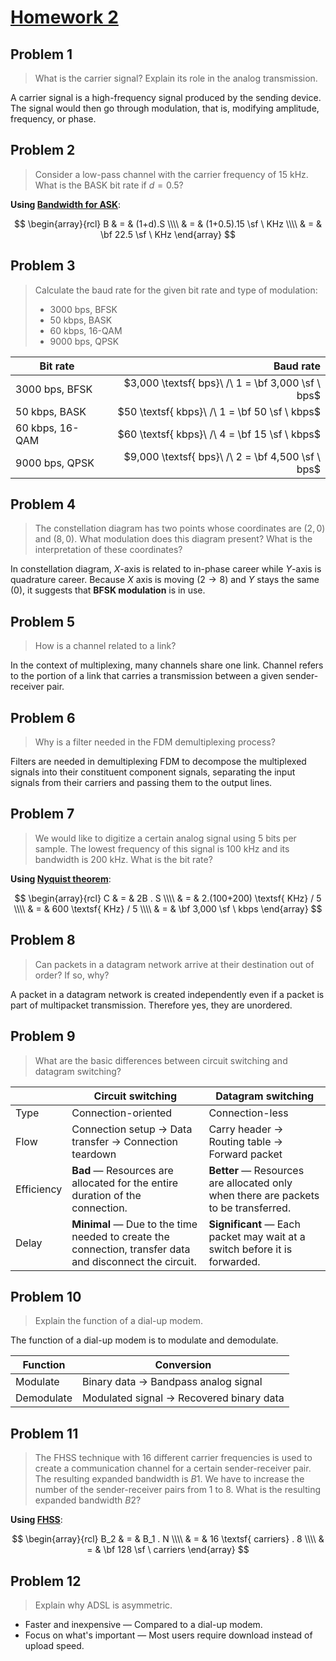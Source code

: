 <!-- hotfix: KaTeX -->
<!-- https://github.com/yzane/vscode-markdown-pdf/issues/21/ -->
<script type="text/javascript" src="http://cdn.mathjax.org/mathjax/latest/MathJax.js?config=TeX-AMS-MML_HTMLorMML"></script>
<script type="text/x-mathjax-config">MathJax.Hub.Config({ tex2jax: { inlineMath: [['$', '$']] }, messageStyle: 'none' });</script>

# [Homework 2](https://github.com/hendraanggrian/IIT-CS455/blob/assets/assignments/hw2.pdf)

## Problem 1

> What is the carrier signal? Explain its role in the analog transmission.

A carrier signal is a high-frequency signal produced by the sending device. The
signal would then go through modulation, that is, modifying amplitude,
frequency, or phase.

## Problem 2

> Consider a low-pass channel with the carrier frequency of $15$ kHz. What is
  the BASK bit rate if $d=0.5$?

**Using [Bandwidth for ASK](https://github.com/hendraanggrian/IIT-CS455/blob/main/analog_transmission.md#bandwidth-for-ask)**:

$$
\begin{array}{rcl}
  B & = & (1+d).S \\\\
  & = & (1+0.5).15 \sf \ KHz \\\\
  & = & \bf 22.5 \sf \ KHz
\end{array}
$$

## Problem 3

> Calculate the baud rate for the given bit rate and type of modulation:
>
> - $3000$ bps, BFSK
> - $50$ kbps, BASK
> - $60$ kbps, 16-QAM
> - $9000$ bps, QPSK

| Bit rate | Baud rate |
| --- | ---: |
| $3000$ bps, BFSK | $3,000 \textsf{ bps}\ /\ 1 = \bf 3,000 \sf \ bps$ |
| $50$ kbps, BASK | $50 \textsf{ kbps}\ /\ 1 = \bf 50 \sf \ kbps$ |
| $60$ kbps, 16-QAM | $60 \textsf{ kbps}\ /\ 4 = \bf 15 \sf \ kbps$ |
| $9000$ bps, QPSK | $9,000 \textsf{ bps}\ /\ 2 = \bf 4,500 \sf \ bps$ |

## Problem 4

> The constellation diagram has two points whose coordinates are $(2,0)$
  and $(8,0)$. What modulation does this diagram present? What is the
  interpretation of these coordinates?

In constellation diagram, $X$-axis is related to in-phase career while $Y$-axis
is quadrature career. Because $X$ axis is moving $(2 \to 8)$ and $Y$ stays the
same $(0)$, it suggests that **BFSK modulation** is in use.

## Problem 5

> How is a channel related to a link?

In the context of multiplexing, many channels share one link. Channel refers to
the portion of a link that carries a transmission between a given
sender-receiver pair.

## Problem 6

> Why is a filter needed in the FDM demultiplexing process?

Filters are needed in demultiplexing FDM to decompose the multiplexed signals
into their constituent component signals, separating the input signals from
their carriers and passing them to the output lines.

## Problem 7

> We would like to digitize a certain analog signal using $5$ bits per sample.
  The lowest frequency of this signal is $100$ kHz and its bandwidth is $200$
  kHz. What is the bit rate?

**Using [Nyquist theorem](https://github.com/hendraanggrian/IIT-CS455/blob/main/digital_transmission.md#nyquist-theorem)**:

$$
\begin{array}{rcl}
  C & = & 2B . S \\\\
  & = & 2.(100+200) \textsf{ KHz} / 5 \\\\
  & = & 600 \textsf{ KHz} / 5 \\\\
  & = & \bf 3,000 \sf \ kbps
\end{array}
$$

## Problem 8

> Can packets in a datagram network arrive at their destination out of order? If
  so, why?

A packet in a datagram network is created independently even if a packet is part
of multipacket transmission. Therefore yes, they are unordered.

## Problem 9

> What are the basic differences between circuit switching and datagram
  switching?

| | Circuit switching | Datagram switching |
| --- | --- | --- |
| Type | Connection-oriented | Connection-less |
| Flow | Connection setup &rarr; Data transfer &rarr; Connection teardown | Carry header &rarr; Routing table &rarr; Forward packet |
| Efficiency | **Bad** &mdash; Resources are allocated for the entire duration of the connection. | **Better** &mdash; Resources are allocated only when there are packets to be transferred. |
| Delay | **Minimal** &mdash; Due to the time needed to create the connection, transfer data and disconnect the circuit. | **Significant** &mdash; Each packet may wait at a switch before it is forwarded. |

## Problem 10

> Explain the function of a dial-up modem.

The function of a dial-up modem is to modulate and demodulate.

| Function | Conversion |
| --- | --- |
| Modulate | Binary data &rarr; Bandpass analog signal |
| Demodulate | Modulated signal &rarr; Recovered binary data |

## Problem 11

> The FHSS technique with $16$ different carrier frequencies is used to create a
  communication channel for a certain sender-receiver pair. The resulting
  expanded bandwidth is $B1$. We have to increase the number of the
  sender-receiver pairs from $1$ to $8$. What is the resulting expanded
  bandwidth $B2$?

**Using [FHSS](https://github.com/hendraanggrian/IIT-CS455/blob/main/bandwidth_utilization.md#fhss)**:

$$
\begin{array}{rcl}
  B_2 & = & B_1 . N \\\\
  & = & 16 \textsf{ carriers} . 8 \\\\
  & = & \bf 128 \sf \ carriers
\end{array}
$$

## Problem 12

> Explain why ADSL is asymmetric.

- Faster and inexpensive &mdash; Compared to a dial-up modem.
- Focus on what's important &mdash; Most users require download instead of
  upload speed.
